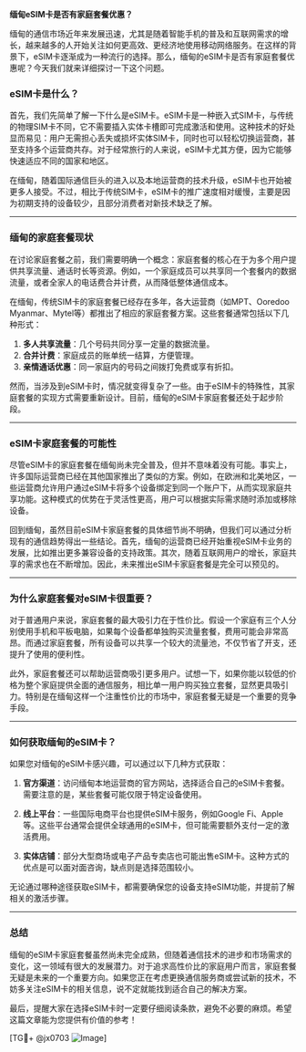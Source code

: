 **缅甸eSIM卡是否有家庭套餐优惠？**

缅甸的通信市场近年来发展迅速，尤其是随着智能手机的普及和互联网需求的增长，越来越多的人开始关注如何更高效、更经济地使用移动网络服务。在这样的背景下，eSIM卡逐渐成为一种流行的选择。那么，缅甸的eSIM卡是否有家庭套餐优惠呢？今天我们就来详细探讨一下这个问题。

### eSIM卡是什么？

首先，我们先简单了解一下什么是eSIM卡。eSIM卡是一种嵌入式SIM卡，与传统的物理SIM卡不同，它不需要插入实体卡槽即可完成激活和使用。这种技术的好处显而易见：用户无需担心丢失或损坏实体SIM卡，同时也可以轻松切换运营商，甚至支持多个运营商共存。对于经常旅行的人来说，eSIM卡尤其方便，因为它能够快速适应不同的国家和地区。

在缅甸，随着国际通信巨头的进入以及本地运营商的技术升级，eSIM卡也开始被更多人接受。不过，相比于传统SIM卡，eSIM卡的推广速度相对缓慢，主要是因为初期支持的设备较少，且部分消费者对新技术缺乏了解。

---

### 缅甸的家庭套餐现状

在讨论家庭套餐之前，我们需要明确一个概念：家庭套餐的核心在于为多个用户提供共享流量、通话时长等资源。例如，一个家庭成员可以共享同一个套餐内的数据流量，或者全家人的电话费合并计费，从而降低整体通信成本。

在缅甸，传统SIM卡的家庭套餐已经存在多年，各大运营商（如MPT、Ooredoo Myanmar、Mytel等）都推出了相应的家庭套餐方案。这些套餐通常包括以下几种形式：

1. **多人共享流量**：几个号码共同分享一定量的数据流量。
2. **合并计费**：家庭成员的账单统一结算，方便管理。
3. **亲情通话优惠**：同一家庭内的号码之间拨打免费或享有折扣。

然而，当涉及到eSIM卡时，情况就变得复杂了一些。由于eSIM卡的特殊性，其家庭套餐的实现方式需要重新设计。目前，缅甸的eSIM卡家庭套餐还处于起步阶段。

---

### eSIM卡家庭套餐的可能性

尽管eSIM卡的家庭套餐在缅甸尚未完全普及，但并不意味着没有可能。事实上，许多国际运营商已经在其他国家推出了类似的方案。例如，在欧洲和北美地区，一些运营商允许用户通过eSIM卡将多个设备绑定到同一个账户下，从而实现家庭共享功能。这种模式的优势在于灵活性更高，用户可以根据实际需求随时添加或移除设备。

回到缅甸，虽然目前eSIM卡家庭套餐的具体细节尚不明确，但我们可以通过分析现有的通信趋势得出一些结论。首先，缅甸的运营商已经开始重视eSIM卡业务的发展，比如推出更多兼容设备的支持政策。其次，随着互联网用户的增长，家庭共享的需求也在不断增加。因此，未来推出eSIM卡家庭套餐是完全可以预见的。

---

### 为什么家庭套餐对eSIM卡很重要？

对于普通用户来说，家庭套餐的最大吸引力在于性价比。假设一个家庭有三个人分别使用手机和平板电脑，如果每个设备都单独购买流量套餐，费用可能会非常高昂。而通过家庭套餐，所有设备可以共享一个较大的流量池，不仅节省了开支，还提升了使用的便利性。

此外，家庭套餐还可以帮助运营商吸引更多用户。试想一下，如果你能以较低的价格为整个家庭提供全面的通信服务，相比单一用户购买独立套餐，显然更具吸引力。特别是在缅甸这样一个注重性价比的市场中，家庭套餐无疑是一个重要的竞争手段。

---

### 如何获取缅甸的eSIM卡？

如果您对缅甸的eSIM卡感兴趣，可以通过以下几种方式获取：

1. **官方渠道**：访问缅甸本地运营商的官方网站，选择适合自己的eSIM卡套餐。需要注意的是，某些套餐可能仅限于特定设备使用。
   
2. **线上平台**：一些国际电商平台也提供eSIM卡服务，例如Google Fi、Apple等。这些平台通常会提供全球通用的eSIM卡，但可能需要额外支付一定的激活费用。

3. **实体店铺**：部分大型商场或电子产品专卖店也可能出售eSIM卡。这种方式的优点是可以面对面咨询，缺点则是选择范围较小。

无论通过哪种途径获取eSIM卡，都需要确保您的设备支持eSIM功能，并提前了解相关的激活步骤。

---

### 总结

缅甸的eSIM卡家庭套餐虽然尚未完全成熟，但随着通信技术的进步和市场需求的变化，这一领域有很大的发展潜力。对于追求高性价比的家庭用户而言，家庭套餐无疑是未来的一个重要方向。如果您正在考虑更换通信服务商或尝试新的技术，不妨多关注eSIM卡的相关信息，说不定就能找到适合自己的解决方案。

最后，提醒大家在选择eSIM卡时一定要仔细阅读条款，避免不必要的麻烦。希望这篇文章能为您提供有价值的参考！

[TG💪+ @jx0703 ![Image](https://github.com/user-attachments/assets/dbca1d08-cadb-493c-b0ec-ad6f7a83f270)]